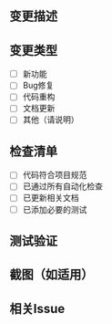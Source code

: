 ## 变更描述
<!-- 请描述这个PR的用途和变更内容 -->

## 变更类型
- [ ] 新功能
- [ ] Bug修复
- [ ] 代码重构
- [ ] 文档更新
- [ ] 其他（请说明）

## 检查清单
- [ ] 代码符合项目规范
- [ ] 已通过所有自动化检查
- [ ] 已更新相关文档
- [ ] 已添加必要的测试

## 测试验证
<!-- 描述如何测试这些变更 -->

## 截图（如适用）
<!-- 添加界面变更的截图 -->

## 相关Issue
<!-- 关联的Issue编号 -->
